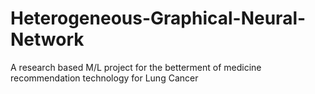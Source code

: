 # Heterogeneous-Graphical-Neural-Network
A research based M/L project for the betterment of medicine recommendation technology for Lung Cancer
